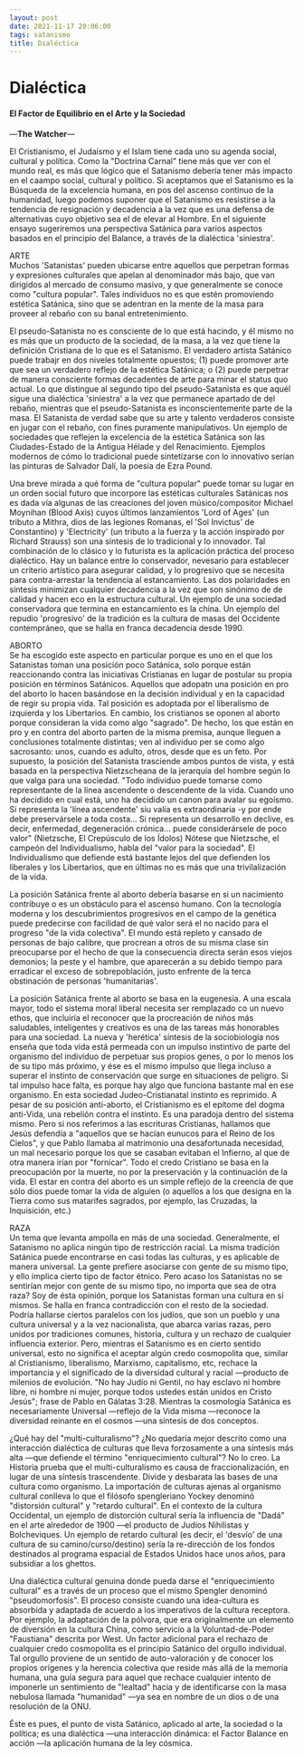 ```yaml
---
layout: post
date: 2021-11-17 20:06:00
tags: satanismo
title: Dialéctica
---
```


# Dialéctica

#### El Factor de Equilibrio en el Arte y la Sociedad

—**The Watcher**—

El Cristianismo, el Judaísmo y el Islam tiene cada uno su agenda social, cultural y política. Como la "Doctrina Carnal" tiene más que ver con el mundo real, es más que lógico que el Satanismo debería tener más impacto en el caampo social, cultural y político. Si aceptamos que el Satanismo es la Búsqueda de la excelencia humana, en pos del ascenso continuo de la humanidad, luego podemos suponer que el Satanismo es resistirse a la tendencia de resignación y decadencia a la vez que es una defensa de alternativas cuyo objetivo sea el de elevar al Hombre. En el siguiente ensayo sugeriremos una perspectiva Satánica para varios aspectos basados en el principio del Balance, a través de la dialéctica 'siniestra'.

ARTE  
Muchos 'Satanistas' pueden ubicarse entre aquellos que perpetran formas y expresiones culturales que apelan al denominador más bajo, que van dirigidos al mercado de consumo masivo, y que generalmente se conoce como "cultura popular". Tales individuos no es que estén promoviendo estética Satánica, sino que se adentran en la mente de la masa para proveer al rebaño con su banal entretenimiento.

El pseudo-Satanista no es consciente de lo que está hacindo, y él mismo no es más que un producto de la sociedad, de la masa, a la vez que tiene la definición Cristiana de lo que es el Satanismo. El verdadero artista Satánico puede trabajr en dos niveles totalmente opuestos; (1) puede promover arte que sea un verdadero reflejo de la estética Satánica; o (2) puede perpetrar de manera consciente formas decadentes de arte para minar el status quo actual. Lo que distingue al segundo tipo del pseudo-Satanista es que aquél sigue una dialéctica 'siniestra' a la vez que permanece apartado de del rebaño, mientras que el pseudo-Satanista es inconscientemente parte de la masa. El Satanista de verdad sabe que su arte y talento verdaderos consiste en jugar con el rebaño, con fines puramente manipulativos. Un ejemplo de sociedades que reflejen la excelencia de la estética Satánica son las Ciudades-Estado de la Antigua Hélade y del Renacimiento. Ejemplos modernos de cómo lo tradicional puede sintetizarse con lo innovativo serían las pinturas de Salvador Dalí, la poesía de Ezra Pound.

Una breve mirada a qué forma de "cultura popular" puede tomar su lugar en un orden social futuro que incorpore las estéticas culturales Satánicas nos es dada vía algunas de las creaciones del joven músico/compositor Michael Moynihan (Blood Axis) cuyos últimos lanzamientos 'Lord of Ages' (un tributo a Mithra, dios de las legiones Romanas, el 'Sol Invictus' de Constantino) y 'Electricity' (un tributo a la fuerza y la acción inspirado por Richard Strauss) son una síntesis de lo tradicional y lo innovador. Tal combinación de lo clásico y lo futurista es la aplicación práctica del proceso dialéctico. Hay un balance entre lo conservador, nevesario para establecer un criterio artístico para asegurar calidad, y lo progresivo que se necesita para contra-arrestar la tendencia al estancamiento. Las dos polaridades en síntesis minimizan cualquier decadencia a la vez que son sinónimo de de calidad y hacen eco en la estructura cultural. Un ejemplo de una sociedad conservadora que termina en estancamiento es la china. Un ejemplo del repudio 'progresivo' de la tradición es la cultura de masas del Occidente contempráneo, que se halla en franca decadencia desde 1990.

ABORTO  
Se ha escogido este aspecto en particular porque es uno en el que los Satanistas toman una posición poco Satánica, solo porque están reaccionando contra las iniciativas Cristianas en lugar de postular su propia posición en términos Satánicos. Aquellos que adopatn una posición en pro del aborto lo hacen basándose en la decisión individual y en la capacidad de regir su propia vida. Tal posición es adoptada por el liberalismo de izquierda y los Libertarios. En cambio, los cristianos se oponen al aborto porque consideran la vida como algo "sagrado". De hecho, los que están en pro y en contra del aborto parten de la misma premisa, aunque lleguen a conclusiones totalmente distintas; ven al individuo per se como algo sacrosanto: unos, cuando es adulto, otros, desde que es un feto. Por supuesto, la posición del Satanista trasciende ambos puntos de vista, y está basada en la perspectiva Nietzscheana de la jerarquía del hombre según lo que valga para una sociedad. "Todo individuo puede tomarse como representante de la línea ascendente o descendente de la vida. Cuando uno ha decidido en cual está, uno ha decidido un canon para avalar su egoísmo. Si representa la 'línea ascendente' siu valía es extraordinaria -y por ende debe preservársele a toda costa... Si representa un desarrollo en declive, es decir, enfermedad, degeneración crónica... puede considerársele de poco valor" (Nietzsche, El Crepúsculo de los Ídolos) Nótese que Nietzsche, el campeón del Individualismo, habla del "valor para la sociedad". El Individualismo que defiende está bastante lejos del que defienden los liberales y los Libertarios, que en últimas no es más que una trivilalización de la vida.

La posición Satánica frente al aborto debería basarse en si un nacimiento contribuye o es un obstáculo para el ascenso humano. Con la tecnología moderna y los descubrimientos progresivos en el campo de la genética puede predecirse con facilidad de qué valor será el no nacido para el progreso "de la vida colectiva". El mundo está repleto y cansado de personas de bajo calibre, que procrean a otros de su misma clase sin preocuparse por el hecho de que la consecuencia directa serán esos viejos demonios; la peste y el hambre, que aparecerán a su debido tiempo para erradicar el exceso de sobrepoblación, justo enfrente de la terca obstinación de personas 'humanitarias'.

La posición Satánica frente al aborto se basa en la eugenesia. A una escala mayor, todo el sistema moral liberal necesita ser remplazado co un nuevo ethos, que incluiría el reconocer que la procreación de niños más saludables, inteligentes y creativos es una de las tareas más honorables para una sociedad. La nueva y 'herética' síntesis de la sociobiología nos enseña que toda vida está permeada con un impulso instintivo de parte del organismo del individuo de perpetuar sus propios genes, o por lo menos los de su tipo más próximo, y ése es el mismo impulso que llega incluso a superar el instinto de conservación que surge en situaciones de peligro. Si tal impulso hace falta, es porque hay algo que funciona bastante mal en ese organismo. En esta sociedad Judeo-Cristianatal instinto es reprimido. A pesar de su posición anti-aborto, el Cristianismo es el epítome del dogma anti-Vida, una rebelión contra el instinto. Es una paradoja dentro del sistema mismo. Pero si nos referimos a las escrituras Cristianas, hallamos que Jesús defendía a "aquellos que se hacían eunucos para el Reino de los Cielos", y que Pablo llamaba al matrimonio una desafortunada necesidad, un mal necesario porque los que se casaban evitaban el Infierno, al que de otra manera irían por "fornicar". Todo el credo Cristiano se basa en la preocupación por la muerte, no por la preservación y la continuación de la vida. El estar en contra del aborto es un simple reflejo de la creencia de que sólo dios puede tomar la vida de alguien (o aquellos a los que designa en la Tierra como sus matarifes sagrados, por ejemplo, las Cruzadas, la Inquisición, etc.)

RAZA  
Un tema que levanta ampolla en más de una sociedad. Generalmente, el Satanismo no aplica ningún tipo de restricción racial. La misma tradición Satánica puede encontrarse en casi todas las culturas, y es aplicable de manera universal. La gente prefiere asociarse con gente de su mismo tipo, y ello implica cierto tipo de factor étnico. Pero acaso los Satanistas no se sentirían mejor con gente de su mismo tipo, no importa que sea de otra raza? Soy de ésta opinión, porque los Satanistas forman una cultura en sí mismos. Se halla en franca contradicción con el resto de la sociedad. Podría hallarse ciertos paralelos con los judíos, que son un pueblo y una cultura universal y a la vez nacionalista, que abarca varias razas, pero unidos por tradiciones comunes, historia, cultura y un rechazo de cualquier influencia exterior. Pero, mientras el Satanismo es en cierto sentido universal, esto no significa el aceptar algún credo cosmopolita que, similar al Cristianismo, liberalismo, Marxismo, capitalismo, etc, rechace la importancia y el significado de la diversidad cultural y racial —producto de milenios de evolución. "No hay Judío ni Gentil, no hay esclavo ni hombre libre, ni hombre ni mujer, porque todos ustedes están unidos en Cristo Jesús"; frase de Pablo en Gálatas 3:28. Mientras la cosmología Satánica es necesariamente Universal —reflejo de la Vida misma —reconoce la diversidad reinante en el cosmos —una síntesis de dos conceptos.

¿Qué hay del "multi-culturalismo"? ¿No quedaría mejor descrito como una interacción dialéctica de culturas que lleva forzosamente a una síntesis más alta —que defiende el término "enriquecimiento cultural"? No lo creo. La Historia prueba que el multi-culturalismo es causa de fraccionalización, en lugar de una síntesis trascendente. Divide y desbarata las bases de una cultura como organismo. La importación de culturas ajenas al organismo cultural conlleva lo que el filósofo spengleriano Yockey denominó "distorsión cultural" y "retardo cultural". En el contexto de la cultura Occidental, un ejemplo de distorción cultural sería la influencia de "Dadá" en el arte alrededor de 1900 —el producto de Judíos Nihilistas y Bolcheviques. Un ejemplo de retardo cultural (es decir, el 'desvío' de una cultura de su camino/curso/destino) sería la re-dirección de los fondos destinados al programa espacial de Estados Unidos hace unos años, para subsidiar a los ghettos.

Una dialéctica cultural genuina donde pueda darse el "enriquecimiento cultural" es a través de un proceso que el mismo Spengler denominó "pseudomorfosis". El proceso consiste cuando una idea-cultura es absorbida y adaptada de acuerdo a los imperativos de la cultura receptora. Por ejemplo, la adaptación de la pólvora, que era originalmente un elemento de diversión en la cultura China, como servicio a la Voluntad-de-Poder "Faustiana" descrita por West. Un factor adicional para el rechazo de cualquier credo cosmopolita es el principio Satánico del orgullo individual. Tal orgullo proviene de un sentido de auto-valoración y de conocer los propios orígenes y la herencia colectiva que reside más allá de la memoria humana, una guía segura para aquel que rechace cualquier intento de imponerle un sentimiento de "lealtad" hacia y de identificarse con la masa nebulosa llamada "humanidad" —ya sea en nombre de un dios o de una resolución de la ONU.

Éste es pues, el punto de vista Satánico, aplicado al arte, la sociedad o la política; es una dialéctica —una interacción dinámica: el Factor Balance en acción —la aplicación humana de la ley cósmica.